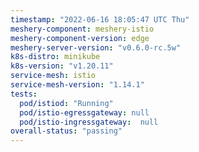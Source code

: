 ```yaml
---
timestamp: "2022-06-16 18:05:47 UTC Thu"
meshery-component: meshery-istio
meshery-component-version: edge
meshery-server-version: "v0.6.0-rc.5w"
k8s-distro: minikube
k8s-version: "v1.20.11"
service-mesh: istio
service-mesh-version: "1.14.1"
tests:
  pod/istiod: "Running"
  pod/istio-egressgateway: null
  pod/istio-ingressgateway:  null
overall-status: "passing"
---
```

